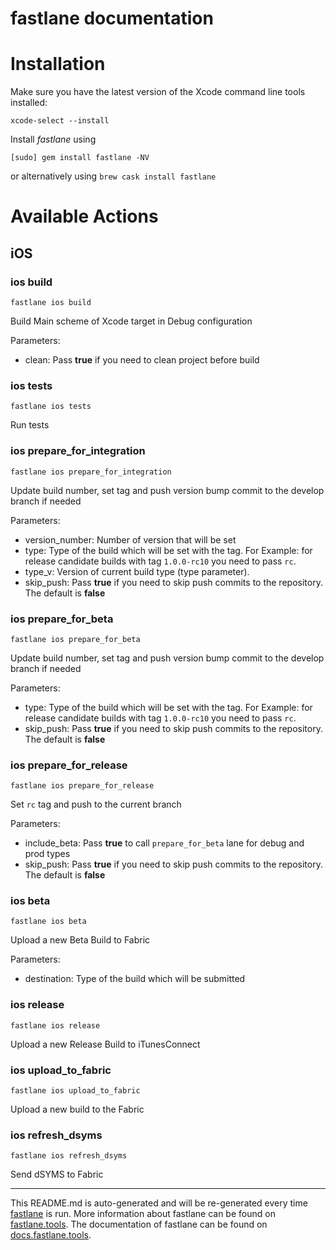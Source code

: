 fastlane documentation
================
# Installation

Make sure you have the latest version of the Xcode command line tools installed:

```
xcode-select --install
```

Install _fastlane_ using
```
[sudo] gem install fastlane -NV
```
or alternatively using `brew cask install fastlane`

# Available Actions
## iOS
### ios build
```
fastlane ios build
```
Build Main scheme of Xcode target in Debug configuration

Parameters:
  - clean: Pass **true** if you need to clean project before build
  
### ios tests
```
fastlane ios tests
```
Run tests
### ios prepare_for_integration
```
fastlane ios prepare_for_integration
```
Update build number, set tag and push version bump commit to the develop branch if needed

Parameters:
  - version_number: Number of version that will be set
  - type: Type of the build which will be set with the tag. For Example: for release candidate builds with tag `1.0.0-rc10` you need to pass `rc`.
  - type_v: Version of current build type (type parameter).
  - skip_push: Pass **true** if you need to skip push commits to the repository. The default is **false**
  
### ios prepare_for_beta
```
fastlane ios prepare_for_beta
```
Update build number, set tag and push version bump commit to the develop branch if needed

Parameters:
  - type: Type of the build which will be set with the tag. For Example: for release candidate builds with tag `1.0.0-rc10` you need to pass `rc`.
  - skip_push: Pass **true** if you need to skip push commits to the repository. The default is **false**
  
### ios prepare_for_release
```
fastlane ios prepare_for_release
```
Set `rc` tag and push to the current branch

Parameters:
  - include_beta: Pass **true** to call `prepare_for_beta` lane for debug and prod types
  - skip_push: Pass **true** if you need to skip push commits to the repository. The default is **false**
  
### ios beta
```
fastlane ios beta
```
Upload a new Beta Build to Fabric

Parameters:
  - destination: Type of the build which will be submitted
  
### ios release
```
fastlane ios release
```
Upload a new Release Build to iTunesConnect
### ios upload_to_fabric
```
fastlane ios upload_to_fabric
```
Upload a new build to the Fabric
### ios refresh_dsyms
```
fastlane ios refresh_dsyms
```
Send dSYMS to Fabric

----

This README.md is auto-generated and will be re-generated every time [fastlane](https://fastlane.tools) is run.
More information about fastlane can be found on [fastlane.tools](https://fastlane.tools).
The documentation of fastlane can be found on [docs.fastlane.tools](https://docs.fastlane.tools).
